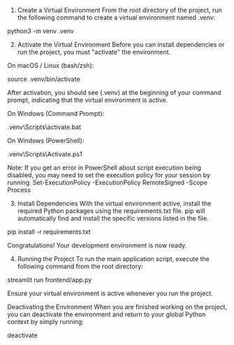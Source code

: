 1. Create a Virtual Environment
From the root directory of the project, run the following command to create a virtual environment named .venv:

python3 -m venv .venv

2. Activate the Virtual Environment
Before you can install dependencies or run the project, you must "activate" the environment.

On macOS / Linux (bash/zsh):

source .venv/bin/activate

After activation, you should see (.venv) at the beginning of your command prompt, indicating that the virtual environment is active.

On Windows (Command Prompt):

.venv\Scripts\activate.bat

On Windows (PowerShell):

.venv\Scripts\Activate.ps1

Note: If you get an error in PowerShell about script execution being disabled, you may need to set the execution policy for your session by running: Set-ExecutionPolicy -ExecutionPolicy RemoteSigned -Scope Process

3. Install Dependencies
With the virtual environment active, install the required Python packages using the requirements.txt file. pip will automatically find and install the specific versions listed in the file.

pip install -r requirements.txt

Congratulations! Your development environment is now ready.

4. Running the Project
To run the main application script, execute the following command from the root directory:

streamlit run frontend/app.py

Ensure your virtual environment is active whenever you run the project.

Deactivating the Environment
When you are finished working on the project, you can deactivate the environment and return to your global Python context by simply running:

deactivate